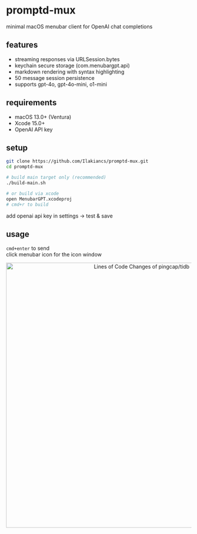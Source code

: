 # promptd-mux

minimal macOS menubar client for OpenAI chat completions

## features

- streaming responses via URLSession.bytes
- keychain secure storage (com.menubargpt.api)
- markdown rendering with syntax highlighting  
- 50 message session persistence
- supports gpt-4o, gpt-4o-mini, o1-mini

## requirements

- macOS 13.0+ (Ventura)
- Xcode 15.0+
- OpenAI API key

## setup

```bash
git clone https://github.com/Ilakiancs/promptd-mux.git
cd promptd-mux

# build main target only (recommended)
./build-main.sh

# or build via xcode
open MenubarGPT.xcodeproj
# cmd+r to build
```

add openai api key in settings → test & save

## usage

`cmd+enter` to send  
click menubar icon for the icon window



<a href="https://next.ossinsight.io/widgets/official/analyze-repo-loc-per-month?repo_id=41986369" target="_blank" style="display: block" align="center">
  <picture>
    <source media="(prefers-color-scheme: dark)" srcset="https://next.ossinsight.io/widgets/official/analyze-repo-loc-per-month/thumbnail.png?repo_id=41986369&image_size=auto&color_scheme=dark" width="721" height="auto">
    <img alt="Lines of Code Changes of pingcap/tidb" src="https://next.ossinsight.io/widgets/official/analyze-repo-loc-per-month/thumbnail.png?repo_id=41986369&image_size=auto&color_scheme=light" width="721" height="auto">
  </picture>
</a>

<!-- Made with [OSS Insight](https://ossinsight.io/) -->


